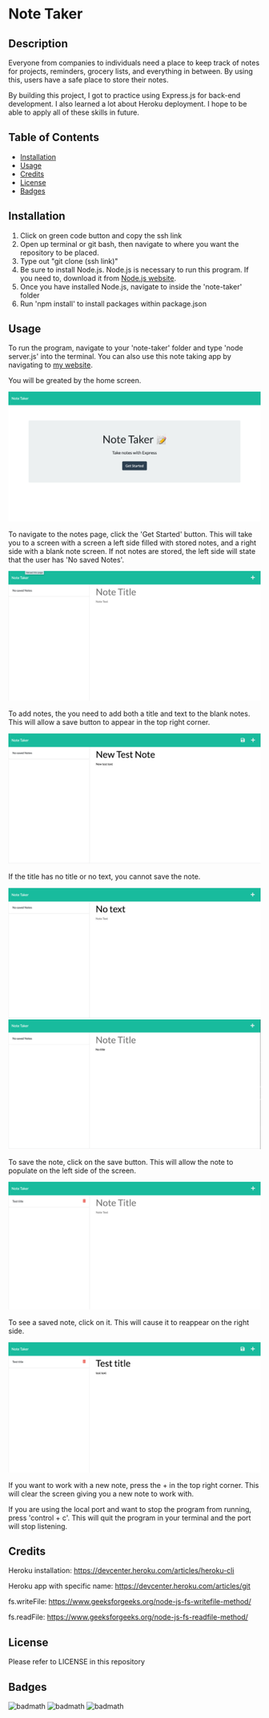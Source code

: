 # Note Taker

## Description

Everyone from companies to individuals need a place to keep track of notes for projects, reminders, grocery lists, and everything in between. By using this, users have a safe place to store their notes. 

By building this project, I got to practice using Express.js for back-end development. I also learned a lot about Heroku deployment. I hope to be able to apply all of these skills in future.

## Table of Contents

- [Installation](#installation)
- [Usage](#usage)
- [Credits](#credits)
- [License](#license)
- [Badges](#badges)

## Installation

1. Click on green code button and copy the ssh link
2. Open up terminal or git bash, then navigate to where you want the repository to be placed.
3. Type out "git clone (ssh link)"
4. Be sure to install Node.js. Node.js is necessary to run this program. If you need to, download it from [Node.js website](https://nodejs.org/en/download/).
5. Once you have installed Node.js, navigate to inside the 'note-taker' folder
6. Run 'npm install' to install packages within package.json

## Usage

To run the program, navigate to your 'note-taker' folder and type 'node server.js' into the terminal. You can also use this note taking app by navigating to [my website](https://we-take-notes.herokuapp.com).

You will be greated by the home screen. 

![Home screen of notetaker app](assets/images/home.png)

To navigate to the notes page, click the 'Get Started' button. This will take you to a screen with a screen a left side filled with stored notes, and a right side with a blank note screen. If not notes are stored, the left side will state that the user has 'No saved Notes'.

![Home screen of notetaker app](assets/images/notes.png)

To add notes, the you need to add both a title and text to the blank notes. This will allow a save button to appear in the top right corner.

![Home screen of notetaker app](assets/images/notes-w-save.png)

If the title has no title or no text, you cannot save the note.

![Home screen of notetaker app](assets/images/notes-no-text.png)
![Home screen of notetaker app](assets/images/notes-no-title.png)

To save the note, click on the save button. This will allow the note to populate on the left side of the screen.

![Home screen of notetaker app](assets/images/note-on-left.png)

To see a saved note, click on it. This will cause it to reappear on the right side.

![Home screen of notetaker app](assets/images/saved-note.png)

If you want to work with a new note, press the + in the top right corner. This will clear the screen giving you a new note to work with.

If you are using the local port and want to stop the program from running, press 'control + c'. This will quit the program in your terminal and the port will stop listening.

## Credits

Heroku installation: https://devcenter.heroku.com/articles/heroku-cli

Heroku app with specific name: https://devcenter.heroku.com/articles/git

fs.writeFile: https://www.geeksforgeeks.org/node-js-fs-writefile-method/ 

fs.readFile: https://www.geeksforgeeks.org/node-js-fs-readfile-method/

## License

Please refer to LICENSE in this repository 

## Badges

![badmath](https://img.shields.io/github/repo-size/Angellyn218/note-taker?style=plastic)
![badmath](https://img.shields.io/github/license/Angellyn218/note-taker?style=plastic)
![badmath](https://img.shields.io/github/languages/top/Angellyn218/note-taker?style=plastic)
